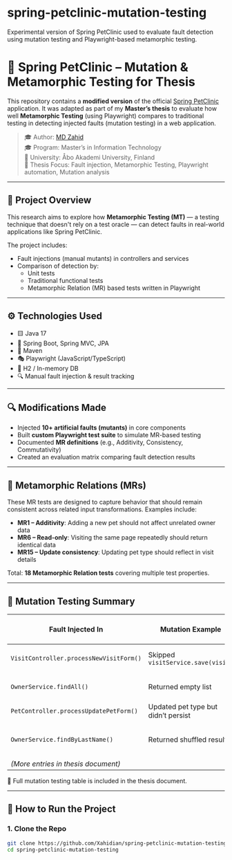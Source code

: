 # spring-petclinic-mutation-testing
Experimental version of Spring PetClinic used  to evaluate fault detection using mutation testing and Playwright-based metamorphic testing.
# 🧪 Spring PetClinic – Mutation & Metamorphic Testing for Thesis

This repository contains a **modified version** of the official [Spring PetClinic](https://github.com/spring-projects/spring-petclinic) application. It was adapted as part of my **Master’s thesis** to evaluate how well **Metamorphic Testing** (using Playwright) compares to traditional testing in detecting injected faults (mutation testing) in a web application.

> 🎓 Author: [MD Zahid](https://github.com/Xahidian)  
> 🎓 Program: Master’s in Information Technology  
> 🏫 University: Åbo Akademi University, Finland  
> 📘 Thesis Focus: Fault injection, Metamorphic Testing, Playwright automation, Mutation analysis

---

## 📌 Project Overview

This research aims to explore how **Metamorphic Testing (MT)** — a testing technique that doesn't rely on a test oracle — can detect faults in real-world applications like Spring PetClinic.

The project includes:
- Fault injections (manual mutants) in controllers and services
- Comparison of detection by:
  - Unit tests
  - Traditional functional tests
  - Metamorphic Relation (MR) based tests written in Playwright

---

## ⚙️ Technologies Used

- 🟨 Java 17
- 🧪 Spring Boot, Spring MVC, JPA
- 🧰 Maven
- 🎭 Playwright (JavaScript/TypeScript)
- 🐘 H2 / In-memory DB
- 🔍 Manual fault injection & result tracking

---

## 🔍 Modifications Made

- Injected **10+ artificial faults (mutants)** in core components
- Built **custom Playwright test suite** to simulate MR-based testing
- Documented **MR definitions** (e.g., Additivity, Consistency, Commutativity)
- Created an evaluation matrix comparing fault detection results

---

## 🧬 Metamorphic Relations (MRs)

These MR tests are designed to capture behavior that should remain consistent across related input transformations. Examples include:

- **MR1 – Additivity**: Adding a new pet should not affect unrelated owner data
- **MR6 – Read-only**: Visiting the same page repeatedly should return identical data
- **MR15 – Update consistency**: Updating pet type should reflect in visit details

Total: **18 Metamorphic Relation tests** covering multiple test properties.

---

## 🧪 Mutation Testing Summary

| Fault Injected In                            | Mutation Example                               | Detected by Unit Test | Detected by MR Test | Notes                        |
|---------------------------------------------|------------------------------------------------|------------------------|----------------------|-------------------------------|
| `VisitController.processNewVisitForm()`     | Skipped `visitService.save(visit)`            | ❌                    | ✅                   | MR caught visit inconsistency |
| `OwnerService.findAll()`                    | Returned empty list                           | ❌                    | ✅                   | Unit didn’t validate count    |
| `PetController.processUpdatePetForm()`      | Updated pet type but didn’t persist           | ❌                    | ✅                   | MR15 caught it                |
| `OwnerService.findByLastName()`             | Returned shuffled results                     | ❌                    | ✅                   | MR11 detected ordering issue  |
| *(More entries in thesis document)*         |                                                |                        |                      |                               |

📌 Full mutation testing table is included in the thesis document.

---

## 🚀 How to Run the Project

### 1. Clone the Repo

```bash
git clone https://github.com/Xahidian/spring-petclinic-mutation-testing.git
cd spring-petclinic-mutation-testing
